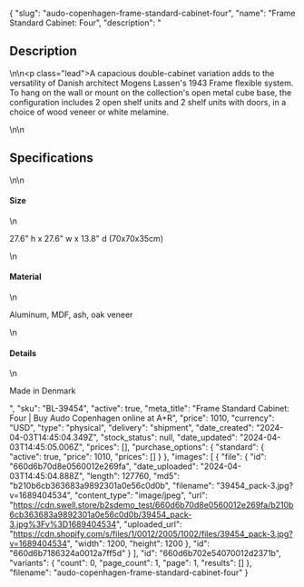 {
  "slug": "audo-copenhagen-frame-standard-cabinet-four",
  "name": "Frame Standard Cabinet: Four",
  "description": "<h2>Description</h2>\n<!-- split -->\n<p class=\"lead\">A capacious double-cabinet variation adds to the versatility of Danish architect Mogens Lassen's 1943 Frame flexible system. To hang on the wall or mount on the collection's open metal cube base, the configuration includes 2 open shelf units and 2 shelf units with doors, in a choice of wood veneer or white melamine.</p>\n<!-- split -->\n<h2>Specifications</h2>\n<!-- split -->\n<h4>Size</h4>\n<p>27.6\" h x 27.6\" w x 13.8\" d (70x70x35cm)</p>\n<h4>Material</h4>\n<p>Aluminum, MDF, ash, oak veneer</p>\n<h4>Details</h4>\n<p>Made in Denmark</p>",
  "sku": "BL-39454",
  "active": true,
  "meta_title": "Frame Standard Cabinet: Four | Buy Audo Copenhagen online at A+R",
  "price": 1010,
  "currency": "USD",
  "type": "physical",
  "delivery": "shipment",
  "date_created": "2024-04-03T14:45:04.349Z",
  "stock_status": null,
  "date_updated": "2024-04-03T14:45:05.006Z",
  "prices": [],
  "purchase_options": {
    "standard": {
      "active": true,
      "price": 1010,
      "prices": []
    }
  },
  "images": [
    {
      "file": {
        "id": "660d6b70d8e0560012e269fa",
        "date_uploaded": "2024-04-03T14:45:04.888Z",
        "length": 127760,
        "md5": "b210b6cb363683a9892301a0e56c0d0b",
        "filename": "39454_pack-3.jpg?v=1689404534",
        "content_type": "image/jpeg",
        "url": "https://cdn.swell.store/b2sdemo_test/660d6b70d8e0560012e269fa/b210b6cb363683a9892301a0e56c0d0b/39454_pack-3.jpg%3Fv%3D1689404534",
        "uploaded_url": "https://cdn.shopify.com/s/files/1/0012/2005/1002/files/39454_pack-3.jpg?v=1689404534",
        "width": 1200,
        "height": 1200
      },
      "id": "660d6b7186324a0012a7ff5d"
    }
  ],
  "id": "660d6b702e54070012d2371b",
  "variants": {
    "count": 0,
    "page_count": 1,
    "page": 1,
    "results": []
  },
  "filename": "audo-copenhagen-frame-standard-cabinet-four"
}